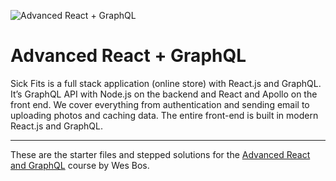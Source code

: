 ![Advanced React + GraphQL](https://advancedreact.com/images/ARG/arg-facebook-share.png)

# Advanced React + GraphQL
Sick Fits is a full stack application (online store) with React.js and GraphQL.
It’s GraphQL API with Node.js on the backend and React and Apollo on the front end.
We cover everything from authentication and sending email to uploading photos and caching data. The entire front-end is built in modern React.js and GraphQL.

----------------------------------------------
These are the starter files and stepped solutions for the [Advanced React and GraphQL](https://AdvancedReact.com) course by Wes Bos.

